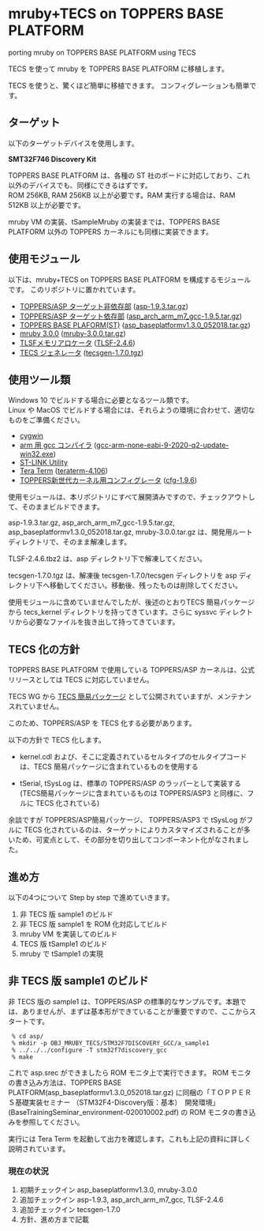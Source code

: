 # mruby+TECS on TOPPERS BASE PLATFORM
porting mruby on TOPPERS BASE PLATFORM using TECS

TECS を使って mruby を TOPPERS BASE PLATFORM に移植します。

TECS を使うと、驚くほど簡単に移植できます。
コンフィグレーションも簡単です。

## ターゲット

以下のターゲットデバイスを使用します。

   **SMT32F746 Discovery Kit**

TOPPERS BASE PLATFORM は、各種の ST 社のボードに対応しており、これ以外のデバイスでも、同様にできるはずです。  
ROM 256KB, RAM 256KB 以上が必要です。RAM 実行する場合は、RAM 512KB 以上が必要です。

mruby VM の実装、tSampleMruby の実装までは、TOPPERS BASE PLATFORM 以外の TOPPERS カーネルにも同様に実装できます。

## 使用モジュール

以下は、mruby+TECS on TOPPERS BASE PLATFORM を構成するモジュールです。
このリポジトリに置かれています。

* [TOPPERS/ASP ターゲット非依存部](https://www.toppers.jp/asp-d-download.html)  ([asp-1.9.3.tar.gz](https://www.toppers.jp/download.cgi/asp-1.9.3.tar.gz))
* [TOPPERS/ASP ターゲット依存部](https://www.toppers.jp/asp-d-download.html)  ([asp_arch_arm_m7_gcc-1.9.5.tar.gz](https://www.toppers.jp/download.cgi/asp_arch_arm_m7_gcc-1.9.5.tar.gz))
* [TOPPERS BASE PLAFORM(ST)](https://www.toppers.jp/edu-baseplatform.html#st) ([asp_baseplatformv1.3.0_052018.tar.gz](https://www.toppers.jp/download.cgi/asp_baseplatformv1.3.0_052018.tar.gz))
* [mruby 3.0.0](https://mruby.org/releases/2021/03/05/mruby-3.0.0-released.html)  ([mruby-3.0.0.tar.gz](https://github.com/mruby/mruby/releases/tag/3.0.0))
* [TLSFメモリアロケータ](http://www.gii.upv.es/tlsf/) ([TLSF-2.4.6](http://wks.gii.upv.es/tlsf/files/src/TLSF-2.4.6.tbz2))
* [TECS ジェネレータ](https://www.toppers.jp/tecs.html) ([tecsgen-1.7.0.tgz](https://www.toppers.jp/download.cgi/tecsgen-1.7.0.tgz))

## 使用ツール類

Windows 10 でビルドする場合に必要となるツール類です。  
Linux や MacOS でビルドする場合には、それらようの環境に合わせて、適切なものをご準備ください。

* [cygwin](https://www.cygwin.com/)
* [arm 用 gcc コンパイラ](https://developer.arm.com/tools-and-software/open-source-software/developer-tools/gnu-toolchain/gnu-rm/downloads) ([gcc-arm-none-eabi-9-2020-q2-update-win32.exe](https://developer.arm.com/-/media/Files/downloads/gnu-rm/9-2020q2/gcc-arm-none-eabi-9-2020-q2-update-win32.zip?revision=95631fd0-0c29-41f4-8d0c-3702650bdd74&hash=60FBF84A2ADC7B1F508C2D625E831E1F1184F509))
* [ST-LINK Utility](https://www.st.com/content/st_com/ja/products/development-tools/software-development-tools/stm32-software-development-tools/stm32-programmers/stsw-link004.html)
* [Tera Term](https://ja.osdn.net/projects/ttssh2/) ([teraterm-4.106](https://ja.osdn.net/projects/ttssh2/downloads/74780/teraterm-4.106.exe/))
* [TOPPERS新世代カーネル用コンフィグレータ](https://www.toppers.jp/cfg-download.html) ([cfg-1.9.6](https://www.toppers.jp/download.cgi/cfg-mingw-static-1_9_6.zip))


使用モジュールは、本リポジトリにすべて展開済みですので、チェックアウトして、そのままビルドできます。

asp-1.9.3.tar.gz, asp_arch_arm_m7_gcc-1.9.5.tar.gz, asp_baseplatformv1.3.0_052018.tar.gz, mruby-3.0.0.tar.gz は、開発用ルートディレクトリで、そのまま解凍します。

TLSF-2.4.6.tbz2 は、asp ディレクトリ下で解凍してください。

tecsgen-1.7.0.tgz は、解凍後 tecsgen-1.7.0/tecsgen ディレクトリを asp ディレクトリ下へ移動してください。移動後、残ったものは削除してください。

使用モジュールに含めていませんでしたが、後述のとおりTECS 簡易パッケージから tecs_kernel ディレクトリを持ってきています。さらに syssvc ディレクトリから必要なファイルを抜き出して持ってきています。

## TECS 化の方針

TOPPERS BASE PLATFORM で使用している TOPPERS/ASP カーネルは、公式リリースとしては TECS に対応していません。

TECS WG から [TECS 簡易パッケージ](https://www.toppers.jp/tecs_archive.html) として公開されていますが、メンテナンスれていません。

このため、TOPPERS/ASP を TECS 化する必要があります。

以下の方針で TECS 化します。

* kernel.cdl および、そこに定義されているセルタイプのセルタイプコードは、TECS 簡易パッケージに含まれているものを使用する

* tSerial, tSysLog は、標準の TOPPERS/ASP のラッパーとして実装する (TECS簡易パッケージに含まれているものは TOPPERS/ASP3 と同様に、フルに TECS 化されている)

余談ですが TOPPERS/ASP簡易パッケージ、 TOPPERS/ASP3 で tSysLog がフルに TECS 化されているのは、ターゲットによりカスタマイズされることが多いため、可変点として、その部分を切り出してコンポーネント化がなされました。

## 進め方

以下の4つについて Step by step で進めていきます。

 1. 非 TECS 版 sample1 のビルド
 2. 非 TECS 版 sample1 を ROM 化対応してビルド
 2. mruby VM を実装してのビルド
 3. TECS 版 tSample1 のビルド
 4. mruby で tSample1 の実現

 ## 非 TECS 版 sample1 のビルド

 非 TECS 版の sample1 は、TOPPERS/ASP の標準的なサンプルです。本題では、ありませんが、まずは基本形ができていることが重要ですので、ここからスタートです。

     % cd asp/
     % mkdir -p OBJ_MRUBY_TECS/STM32F7DISCOVERY_GCC/a_sample1
     % ../../../configure -T stm32f7discovery_gcc
     % make

これで asp.srec ができましたら ROM モニタ上で実行できます。
ROM モニタの書き込み方法は、TOPPERS BASE PLATFORM(asp_baseplatformv1.3.0_052018.tar.gz) に同梱の「ＴＯＰＰＥＲＳ基礎実装セミナー （STM32F4-Discovery版：基本）　開発環境」(BaseTrainingSeminar_environment-020010002.pdf) の ROM モニタの書き込みを参照してください。

実行には Tera Term を起動して出力を確認します。これも上記の資料に詳しく説明されています。

### 現在の状況

1) 初期チェックイン asp_baseplatformv1.3.0, mruby-3.0.0
1) 追加チェックイン asp-1.9.3, asp_arch_arm_m7_gcc, TLSF-2.4.6
1) 追加チェックイン tecsgen-1.7.0
1) 方針、進め方まで記載

